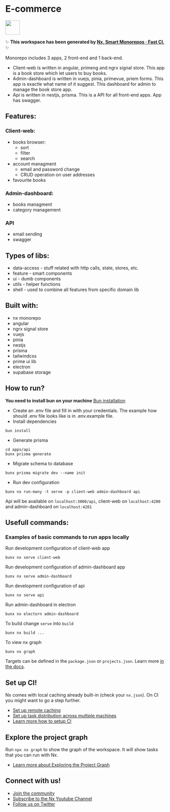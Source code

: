# E-commerce

<a alt="Nx logo" href="https://nx.dev" target="_blank" rel="noreferrer"><img src="https://raw.githubusercontent.com/nrwl/nx/master/images/nx-logo.png" width="45"></a>

✨ **This workspace has been generated by [Nx, Smart Monorepos · Fast CI.](https://nx.dev)** ✨

Monorepo includes 3 apps, 2 front-end and 1 back-end.
- Client-web is written in angular, primeng and ngrx signal store. This app is a book store which let users to buy books.
- Admin-dashboard is written in vuejs, pinia, primevue, priem forms. This app is exactle what name of it suggest. This dashboard for admin to manage the book store app.
- Api is written in nestjs, prisma. This is a API for all front-end apps. App has swagger.

## Features:
### Client-web:
- books browser:
  - sort
  - filter
  - search
- account managment
  - email and password change
  - CRUD operation on user addresses 
- favourite books

### Admin-dashboard:
- books managment
- category management

### API
- email sending
- swagger

## Types of libs:
- data-access - stuff related with http calls, state, stores, etc.
- feature - smart components
- ui - dumb components
- utils - helper functions
- shell - used to combine all features from specific domain lib

## Built with:
- nx monorepo
- angular
- ngrx signal store
- vuejs
- pinia
- nestjs
- prisma
- tailwindcss
- prime ui lib
- electron
- supabase storage

## How to run?
**You need to install bun on your machine** [Bun installation](https://bun.sh/docs/installation)

- Create an .env file and fill in with your credentials. The example how should .env file looks like is in .env.example file.
- Install dependencies
```
bun install
```
- Generate prisma
```
cd apps/api
bunx prisma generate
```
- Migrate schema to database
```
bunx prisma migrate dev --name init
```
- Run dev configuration
```
bunx nx run-many -t serve -p client-web admin-dashboard api
```
Api will be available on `localhost:3000/api`, client-web on `localhost:4200` and admin-dashboard on `localhost:4201`

## Usefull commands:
### Examples of basic commands to run apps locally
Run development configuration of client-web app
```
bunx nx serve client-web
```

Run development configuration of admin-dashboard app
```
bunx nx serve admin-dashboard
```

Run development configuration of api
```
bunx nx serve api
```

Run admin-dashboard in electron
```
bunx nx electorn admin-dashboard
``` 

To build change `serve` into `build`
```
bunx nx build ...
```

To view nx graph
```
bunx nx graph
```

Targets can be defined in the `package.json` or `projects.json`. Learn more [in the docs](https://nx.dev/features/run-tasks).

## Set up CI!

Nx comes with local caching already built-in (check your `nx.json`). On CI you might want to go a step further.

- [Set up remote caching](https://nx.dev/features/share-your-cache)
- [Set up task distribution across multiple machines](https://nx.dev/nx-cloud/features/distribute-task-execution)
- [Learn more how to setup CI](https://nx.dev/recipes/ci)

## Explore the project graph

Run `npx nx graph` to show the graph of the workspace.
It will show tasks that you can run with Nx.

- [Learn more about Exploring the Project Graph](https://nx.dev/core-features/explore-graph)

## Connect with us!

- [Join the community](https://nx.dev/community)
- [Subscribe to the Nx Youtube Channel](https://www.youtube.com/@nxdevtools)
- [Follow us on Twitter](https://twitter.com/nxdevtools)
